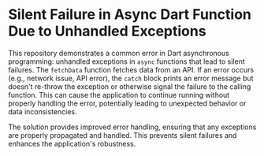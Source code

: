 # Silent Failure in Async Dart Function Due to Unhandled Exceptions

This repository demonstrates a common error in Dart asynchronous programming:  unhandled exceptions in `async` functions that lead to silent failures. The `fetchData` function fetches data from an API.  If an error occurs (e.g., network issue, API error), the `catch` block prints an error message but doesn't re-throw the exception or otherwise signal the failure to the calling function. This can cause the application to continue running without properly handling the error, potentially leading to unexpected behavior or data inconsistencies. 

The solution provides improved error handling, ensuring that any exceptions are properly propagated and handled.  This prevents silent failures and enhances the application's robustness.